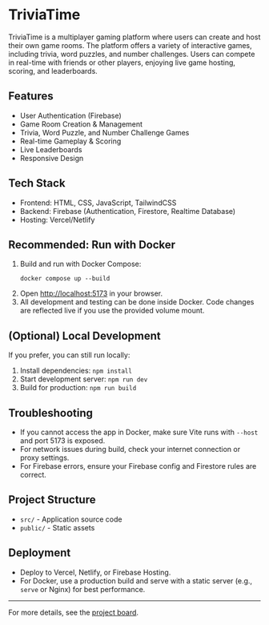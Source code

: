 # TriviaTime

TriviaTime is a multiplayer gaming platform where users can create and host their own game rooms. The platform offers a variety of interactive games, including trivia, word puzzles, and number challenges. Users can compete in real-time with friends or other players, enjoying live game hosting, scoring, and leaderboards.

## Features
- User Authentication (Firebase)
- Game Room Creation & Management
- Trivia, Word Puzzle, and Number Challenge Games
- Real-time Gameplay & Scoring
- Live Leaderboards
- Responsive Design

## Tech Stack
- Frontend: HTML, CSS, JavaScript, TailwindCSS
- Backend: Firebase (Authentication, Firestore, Realtime Database)
- Hosting: Vercel/Netlify



## Recommended: Run with Docker
1. Build and run with Docker Compose:
	```
	docker compose up --build
	```
2. Open [http://localhost:5173](http://localhost:5173) in your browser.
3. All development and testing can be done inside Docker. Code changes are reflected live if you use the provided volume mount.

## (Optional) Local Development
If you prefer, you can still run locally:
1. Install dependencies: `npm install`
2. Start development server: `npm run dev`
3. Build for production: `npm run build`

## Troubleshooting
- If you cannot access the app in Docker, make sure Vite runs with `--host` and port 5173 is exposed.
- For network issues during build, check your internet connection or proxy settings.
- For Firebase errors, ensure your Firebase config and Firestore rules are correct.

## Project Structure
- `src/` - Application source code
- `public/` - Static assets

## Deployment
- Deploy to Vercel, Netlify, or Firebase Hosting.
- For Docker, use a production build and serve with a static server (e.g., `serve` or Nginx) for best performance.

---

For more details, see the [project board](https://miro.com/app/board/uXjVLrhGiFk=/?share_link_id=849619079111).
